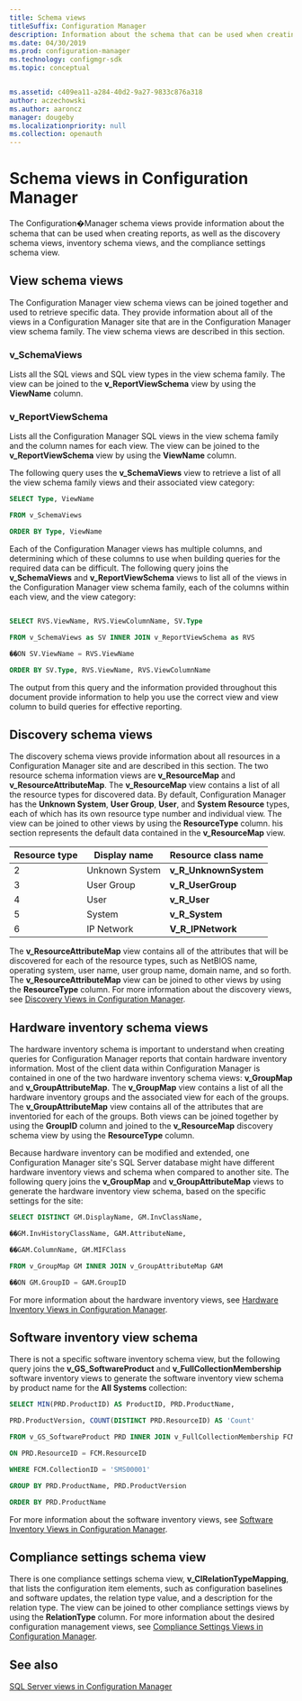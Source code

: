 ```yaml
---
title: Schema views
titleSuffix: Configuration Manager
description: Information about the schema that can be used when creating reports.
ms.date: 04/30/2019
ms.prod: configuration-manager
ms.technology: configmgr-sdk
ms.topic: conceptual


ms.assetid: c409ea11-a284-40d2-9a27-9833c876a318
author: aczechowski
ms.author: aaroncz
manager: dougeby
ms.localizationpriority: null
ms.collection: openauth
---
```


# Schema views in Configuration Manager

The Configuration�Manager schema views provide information about the schema that can be used when creating reports, as well as the discovery schema views, inventory schema views, and the compliance settings schema view.

## View schema views

The Configuration Manager view schema views can be joined together and used to retrieve specific data. They provide information about all of the views in a Configuration Manager site that are in the Configuration Manager view schema family. The view schema views are described in this section.

### v_SchemaViews

Lists all the SQL views and SQL view types in the view schema family.
The view can be joined to the **v_ReportViewSchema** view by using the **ViewName** column.

### v_ReportViewSchema

Lists all the Configuration Manager SQL views in the view schema family and the column names for each view.
The view can be joined to the **v_ReportViewSchema** view by using the **ViewName** column.

The following query uses the **v_SchemaViews** view to retrieve a list of all the view schema family views and their associated view category:

```sql
SELECT Type, ViewName

FROM v_SchemaViews

ORDER BY Type, ViewName
```

Each of the Configuration Manager views has multiple columns, and determining which of these columns to use when building queries for the required data can be difficult. The following query joins the **v_SchemaViews** and **v_ReportViewSchema** views to list all of the views in the Configuration Manager view schema family, each of the columns within each view, and the view category:

```sql

SELECT RVS.ViewName, RVS.ViewColumnName, SV.Type

FROM v_SchemaViews as SV INNER JOIN v_ReportViewSchema as RVS

��ON SV.ViewName = RVS.ViewName

ORDER BY SV.Type, RVS.ViewName, RVS.ViewColumnName
```

The output from this query and the information provided throughout this document provide information to help you use the correct view and view column to build queries for effective reporting.

## Discovery schema views

The discovery schema views provide information about all resources in a Configuration Manager site and are described in this section. The two resource schema information views are **v_ResourceMap** and **v_ResourceAttributeMap**. The **v_ResourceMap** view contains a list of all the resource types for discovered data. By default, Configuration Manager has the **Unknown System**, **User Group**, **User**, and **System Resource** types, each of which has its own resource type number and individual view. The view can be joined to other views by using the **ResourceType** column. his section represents the default data contained in the **v_ResourceMap** view.

|Resource type|Display name|Resource class name|
|--- |--- |--- |
|2|Unknown System|**v_R_UnknownSystem**|
|3|User Group|**v_R_UserGroup**|
|4|User|**v_R_User**|
|5|System|**v_R_System**|
|6|IP Network|**V_R_IPNetwork**|

The **v_ResourceAttributeMap** view contains all of the attributes that will be discovered for each of the resource types, such as NetBIOS name, operating system, user name, user group name, domain name, and so forth. The **v_ResourceAttributeMap** view can be joined to other views by using the **ResourceType** column. For more information about the discovery views, see [Discovery Views in Configuration Manager](discovery-views-configuration-manager.md).

## Hardware inventory schema views

The hardware inventory schema is important to understand when creating queries for Configuration Manager reports that contain hardware inventory information. Most of the client data within Configuration Manager is contained in one of the two hardware inventory schema views: **v_GroupMap** and **v_GroupAttributeMap**. The **v_GroupMap** view contains a list of all the hardware inventory groups and the associated view for each of the groups. The **v_GroupAttributeMap** view contains all of the attributes that are inventoried for each of the groups. Both views can be joined together by using the **GroupID** column and joined to the **v_ResourceMap** discovery schema view by using the **ResourceType** column.

Because hardware inventory can be modified and extended, one Configuration Manager site's SQL Server database might have different hardware inventory views and schema when compared to another site. The following query joins the **v_GroupMap** and **v_GroupAttributeMap** views to generate the hardware inventory view schema, based on the specific settings for the site:

```sql
SELECT DISTINCT GM.DisplayName, GM.InvClassName,

��GM.InvHistoryClassName, GAM.AttributeName,

��GAM.ColumnName, GM.MIFClass

FROM v_GroupMap GM INNER JOIN v_GroupAttributeMap GAM

��ON GM.GroupID = GAM.GroupID
```

For more information about the hardware inventory views, see [Hardware Inventory Views in Configuration Manager](hardware-inventory-views-configuration-manager.md).

## Software inventory view schema

There is not a specific software inventory schema view, but the following query joins the **v_GS_SoftwareProduct** and **v_FullCollectionMembership** software inventory views to generate the software inventory view schema by product name for the **All Systems** collection:

```sql
SELECT MIN(PRD.ProductID) AS ProductID, PRD.ProductName,

PRD.ProductVersion, COUNT(DISTINCT PRD.ResourceID) AS 'Count'

FROM v_GS_SoftwareProduct PRD INNER JOIN v_FullCollectionMembership FCM

ON PRD.ResourceID = FCM.ResourceID

WHERE FCM.CollectionID = 'SMS00001'

GROUP BY PRD.ProductName, PRD.ProductVersion

ORDER BY PRD.ProductName
```

For more information about the software inventory views, see [Software Inventory Views in Configuration Manager](software-inventory-views-configuration-manager.md).

## Compliance settings schema view

There is one compliance settings schema view, **v_CIRelationTypeMapping**, that lists the configuration item elements, such as configuration baselines and software updates, the relation type value, and a description for the relation type. The view can be joined to other compliance settings views by using the **RelationType** column. For more information about the desired configuration management views, see [Compliance Settings Views in Configuration Manager](compliance-settings-views-configuration-manager.md).

## See also

[SQL Server views in Configuration Manager](sql-server-views-configuration-manager.md) 
